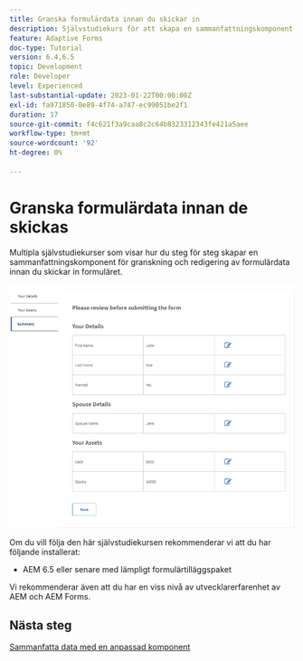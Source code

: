 ```yaml
---
title: Granska formulärdata innan du skickar in
description: Självstudiekurs för att skapa en sammanfattningskomponent för att granska formulärdata innan de skickas in.
feature: Adaptive Forms
doc-type: Tutorial
version: 6.4,6.5
topic: Development
role: Developer
level: Experienced
last-substantial-update: 2023-01-22T00:00:00Z
exl-id: fa971850-0e89-4f74-a747-ec99051be2f1
duration: 17
source-git-commit: f4c621f3a9caa8c2c64b8323312343fe421a5aee
workflow-type: tm+mt
source-wordcount: '92'
ht-degree: 0%

---
```


# Granska formulärdata innan de skickas

Multipla självstudiekurser som visar hur du steg för steg skapar en sammanfattningskomponent för granskning och redigering av formulärdata innan du skickar in formuläret.

![review-form-data](assets/review-form-data.png)

Om du vill följa den här självstudiekursen rekommenderar vi att du har följande installerat:

* AEM 6.5 eller senare med lämpligt formulärtilläggspaket

Vi rekommenderar även att du har en viss nivå av utvecklarerfarenhet av AEM och AEM Forms.

## Nästa steg

[Sammanfatta data med en anpassad komponent](./create-component.md)